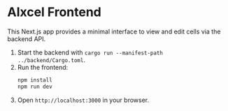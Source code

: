 # AIxcel Frontend

This Next.js app provides a minimal interface to view and edit cells via the backend API.

1. Start the backend with `cargo run --manifest-path ../backend/Cargo.toml`.
2. Run the frontend:
   ```bash
   npm install
   npm run dev
   ```
3. Open `http://localhost:3000` in your browser.
